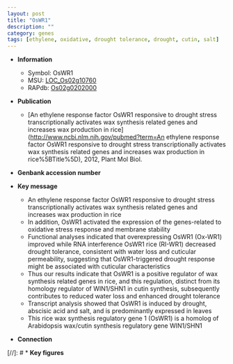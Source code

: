 ```yaml
---
layout: post
title: "OsWR1"
description: ""
category: genes
tags: [ethylene, oxidative, drought tolerance, drought, cutin, salt]
---
```


* **Information**  
    + Symbol: OsWR1  
    + MSU: [LOC_Os02g10760](http://rice.uga.edu/cgi-bin/ORF_infopage.cgi?orf=LOC_Os02g10760)  
    + RAPdb: [Os02g0202000](https://rapdb.dna.affrc.go.jp/locus/?name=Os02g0202000)  

* **Publication**  
    + [An ethylene response factor OsWR1 responsive to drought stress transcriptionally activates wax synthesis related genes and increases wax production in rice](http://www.ncbi.nlm.nih.gov/pubmed?term=An ethylene response factor OsWR1 responsive to drought stress transcriptionally activates wax synthesis related genes and increases wax production in rice%5BTitle%5D), 2012, Plant Mol Biol.

* **Genbank accession number**  

* **Key message**  
    + An ethylene response factor OsWR1 responsive to drought stress transcriptionally activates wax synthesis related genes and increases wax production in rice
    + In addition, OsWR1 activated the expression of the genes-related to oxidative stress response and membrane stability
    + Functional analyses indicated that overexpressing OsWR1 (Ox-WR1) improved while RNA interference OsWR1 rice (RI-WR1) decreased drought tolerance, consistent with water loss and cuticular permeability, suggesting that OsWR1-triggered drought response might be associated with cuticular characteristics
    + Thus our results indicate that OsWR1 is a positive regulator of wax synthesis related genes in rice, and this regulation, distinct from its homology regulator of WIN1/SHN1 in cutin synthesis, subsequently contributes to reduced water loss and enhanced drought tolerance
    + Transcript analysis showed that OsWR1 is induced by drought, abscisic acid and salt, and is predominantly expressed in leaves
    + This rice wax synthesis regulatory gene 1 (OsWR1) is a homolog of Arabidopsis wax/cutin synthesis regulatory gene WIN1/SHN1

* **Connection**  

[//]: # * **Key figures**  


